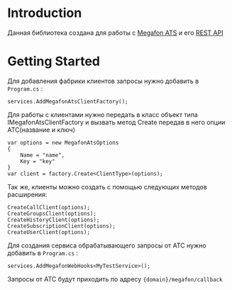 # Introduction 
Данная библиотека создана для работы с [Megafon ATS](https://vats.megafon.ru/) и его [REST API](https://api.megapbx.ru/#/docs/crmapi/v1/general)

# Getting Started
Для добавления фабрики клиентов запросы нужно добавить в ```Program.cs``` :
```
services.AddMegafonAtsClientFactory();
```
Для работы с клиентами нужно передать в класс объект типа IMegafonAtsClientFactory и вызвать метод Create передав в него опции АТС(название и ключ)
```
var options = new MegafonAtsOptions 
{
    Name = "name",
    Key = "key"
}
var client = factory.Create<ClientType>(options);
```

Так же, клиенты можно создать с помощью следующих методов расширения: 
```
CreateCallClient(options);
CreateGroupsClient(options);
CreateHistoryClient(options);
CreateSubscriptionClient(options);
CreateUserClient(options);
```

 Для создания сервиса обрабатывающего запросы от АТС нужно добавить в ```Program.cs``` :
```
services.AddMegafonWebHooks<MyTestService>();    
 ```
Запросы от АТС будут приходить по адресу ```{domain}/megafon/callback```
